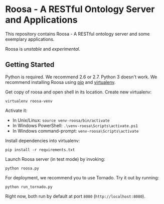 # Roosa - A RESTful Ontology Server and Applications

This repository contains Roosa - A RESTful ontology server and some
exemplary applications.

Roosa is *unstable* and *experimental*.

## Getting Started

Python is required. We recommend 2.6 or 2.7. Python 3 doesn't work. We recommend
installing Roosa using [pip](http://pypi.python.org/pypi/pip) and [virtualenv](http://pypi.python.org/pypi/virtualenv).

Get copy of roosa and open shell in its location. Create new virtualenv:

    virtualenv roosa-venv

Activate it:

- In Unix/Linux: `source venv-roosa/bin/activate`
- In Windows PowerShell: `.\venv-roosa\Scripts\activate.ps1`
- In Windows command-prompt: `venv-roosa\Scripts\activate`

Install dependencies into virtualenv:

	pip install -r requirements.txt

Launch Roosa server (in test mode) by invoking:

	python roosa.py

For deployment, we recommend you to use Tornado. Try it out by running:

	python run_tornado.py

Right now, both run by default at port `8080` (`http://localhost:8080`).
